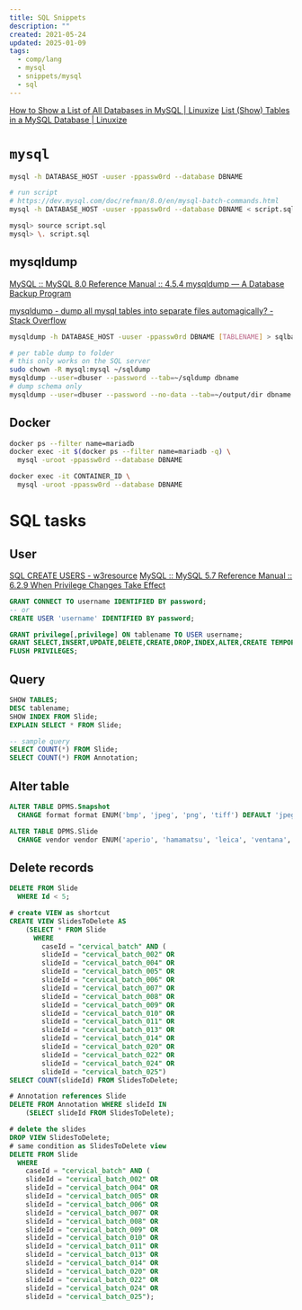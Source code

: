 ```yaml
---
title: SQL Snippets
description: ""
created: 2021-05-24
updated: 2025-01-09
tags:
  - comp/lang
  - mysql
  - snippets/mysql
  - sql
---
```


[How to Show a List of All Databases in MySQL | Linuxize](https://linuxize.com/post/how-to-show-databases-in-mysql/)
[List (Show) Tables in a MySQL Database | Linuxize](https://linuxize.com/post/show-tables-in-mysql-database/)

# `mysql`

```sh
mysql -h DATABASE_HOST -uuser -ppassw0rd --database DBNAME
```

```sh
# run script
# https://dev.mysql.com/doc/refman/8.0/en/mysql-batch-commands.html
mysql -h DATABASE_HOST -uuser -ppassw0rd --database DBNAME < script.sql

mysql> source script.sql
mysql> \. script.sql
```

## mysqldump

[MySQL :: MySQL 8.0 Reference Manual :: 4.5.4 mysqldump — A Database Backup Program](https://dev.mysql.com/doc/refman/8.0/en/mysqldump.html)

[mysqldump - dump all mysql tables into separate files automagically? - Stack Overflow](https://stackoverflow.com/questions/3669121/dump-all-mysql-tables-into-separate-files-automagically)

```sh
mysqldump -h DATABASE_HOST -uuser -ppassw0rd DBNAME [TABLENAME] > sqlbackup.sql

# per table dump to folder
# this only works on the SQL server
sudo chown -R mysql:mysql ~/sqldump
mysqldump --user=dbuser --password --tab=~/sqldump dbname
# dump schema only
mysqldump --user=dbuser --password --no-data --tab=~/output/dir dbname
```

## Docker

```sh
docker ps --filter name=mariadb
docker exec -it $(docker ps --filter name=mariadb -q) \
  mysql -uroot -ppassw0rd --database DBNAME

docker exec -it CONTAINER_ID \
  mysql -uroot -ppassw0rd --database DBNAME
```

# SQL tasks

## User

[SQL CREATE USERS - w3resource](https://www.w3resource.com/sql/database-security/create-users.php)
[MySQL :: MySQL 5.7 Reference Manual :: 6.2.9 When Privilege Changes Take Effect](https://dev.mysql.com/doc/refman/5.7/en/privilege-changes.html)

```sql
GRANT CONNECT TO username IDENTIFIED BY password;
-- or
CREATE USER 'username' IDENTIFIED BY password;

GRANT privilege[,privilege] ON tablename TO USER username;
GRANT SELECT,INSERT,UPDATE,DELETE,CREATE,DROP,INDEX,ALTER,CREATE TEMPORARY TABLES ON tablename TO USER username;
FLUSH PRIVILEGES;
```

## Query

```sql
SHOW TABLES;
DESC tablename;
SHOW INDEX FROM Slide;
EXPLAIN SELECT * FROM Slide;

-- sample query
SELECT COUNT(*) FROM Slide;
SELECT COUNT(*) FROM Annotation;
```

## Alter table

```sql
ALTER TABLE DPMS.Snapshot
  CHANGE format format ENUM('bmp', 'jpeg', 'png', 'tiff') DEFAULT 'jpeg';

ALTER TABLE DPMS.Slide
  CHANGE vendor vendor ENUM('aperio', 'hamamatsu', 'leica', 'ventana', 'kfbio', '3dhistech', 'dmetrix', 'motic', 'unictech') NOT NULL;
```

## Delete records

```sql
DELETE FROM Slide
  WHERE Id < 5;
```

```sql
# create VIEW as shortcut
CREATE VIEW SlidesToDelete AS
    (SELECT * FROM Slide
      WHERE
        caseId = "cervical_batch" AND (
        slideId = "cervical_batch_002" OR
        slideId = "cervical_batch_004" OR
        slideId = "cervical_batch_005" OR
        slideId = "cervical_batch_006" OR
        slideId = "cervical_batch_007" OR
        slideId = "cervical_batch_008" OR
        slideId = "cervical_batch_009" OR
        slideId = "cervical_batch_010" OR
        slideId = "cervical_batch_011" OR
        slideId = "cervical_batch_013" OR
        slideId = "cervical_batch_014" OR
        slideId = "cervical_batch_020" OR
        slideId = "cervical_batch_022" OR
        slideId = "cervical_batch_024" OR
        slideId = "cervical_batch_025")
SELECT COUNT(slideId) FROM SlidesToDelete;

# Annotation references Slide
DELETE FROM Annotation WHERE slideId IN
    (SELECT slideId FROM SlidesToDelete);

# delete the slides
DROP VIEW SlidesToDelete;
# same condition as SlidesToDelete view
DELETE FROM Slide
  WHERE
    caseId = "cervical_batch" AND (
    slideId = "cervical_batch_002" OR
    slideId = "cervical_batch_004" OR
    slideId = "cervical_batch_005" OR
    slideId = "cervical_batch_006" OR
    slideId = "cervical_batch_007" OR
    slideId = "cervical_batch_008" OR
    slideId = "cervical_batch_009" OR
    slideId = "cervical_batch_010" OR
    slideId = "cervical_batch_011" OR
    slideId = "cervical_batch_013" OR
    slideId = "cervical_batch_014" OR
    slideId = "cervical_batch_020" OR
    slideId = "cervical_batch_022" OR
    slideId = "cervical_batch_024" OR
    slideId = "cervical_batch_025");
```
